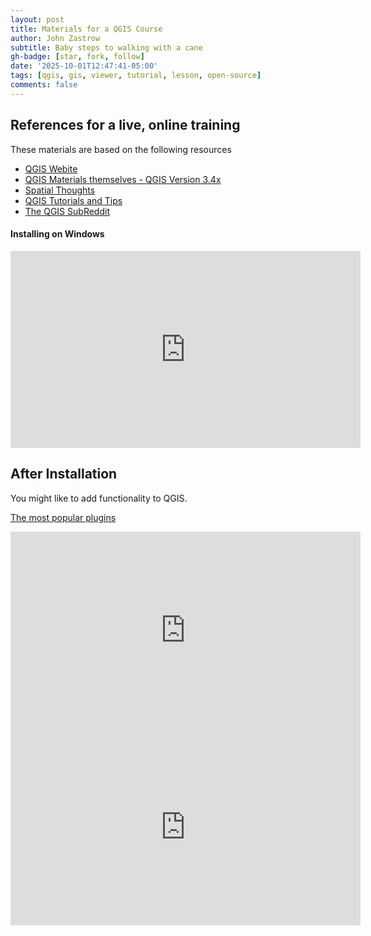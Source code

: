 ```yaml
---
layout: post
title: Materials for a QGIS Course
author: John Zastrow
subtitle: Baby steps to walking with a cane
gh-badge: [star, fork, follow]
date: '2025-10-01T12:47:41-05:00'
tags: [qgis, gis, viewer, tutorial, lesson, open-source]
comments: false
---
```


## References for a live, online training

These materials are based on the following resources

* [QGIS Webite](https://qgis.org/)
* [QGIS Materials themselves - QGIS Version 3.4x](https://docs.qgis.org/3.40/en/docs/training_manual/index.html)
* [Spatial Thoughts](https://courses.spatialthoughts.com/introduction-to-qgis.html#)
* [QGIS Tutorials and Tips](https://www.qgistutorials.com/en/)
* [The QGIS SubReddit](https://www.reddit.com/r/QGIS/)


#### Installing on Windows
<iframe width="560" height="315" src="https://www.youtube.com/embed/ZwWK0Xwe6B8?si=loIbcK_rFAoQ2KGS" title="YouTube video player" frameborder="0" allow="accelerometer; autoplay; clipboard-write; encrypted-media; gyroscope; picture-in-picture; web-share" referrerpolicy="strict-origin-when-cross-origin" allowfullscreen></iframe>

## After Installation

You might like to add functionality to QGIS. 

[The most popular plugins](https://plugins.qgis.org/plugins/popular/)

<iframe width="560" height="315" src="https://www.youtube.com/embed/uPF242DEx2I?si=H29Hr_-tOCnX-l7h" title="YouTube video player" frameborder="0" allow="accelerometer; autoplay; clipboard-write; encrypted-media; gyroscope; picture-in-picture; web-share" referrerpolicy="strict-origin-when-cross-origin" allowfullscreen></iframe>


<iframe width="560" height="315" src="https://www.youtube.com/embed/nC0EizOn_Kc?si=F022r_kKJ55C9v2Y" title="YouTube video player" frameborder="0" allow="accelerometer; autoplay; clipboard-write; encrypted-media; gyroscope; picture-in-picture; web-share" referrerpolicy="strict-origin-when-cross-origin" allowfullscreen></iframe>